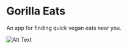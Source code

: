 # Gorilla Eats

An app for finding quick vegan eats near you.

![Alt Text](https://media4.giphy.com/media/vxA1W2eeELiAjZ2Mhy/giphy.gif)